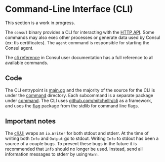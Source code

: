 # Command-Line Interface (CLI)

This section is a work in progress.

The `consul` binary provides a CLI for interacting with the [HTTP API]. Some commands may
also exec other processes or generate data used by Consul (ex: tls certificates). The
`agent` command is responsible for starting the Consul agent.

The [cli reference] in Consul user documentation has a full reference to all available
commands.

[HTTP API]: ../http-api
[cli reference]: https://www.consul.io/commands

## Code

The CLI entrypoint is [main.go] and the majority of the source for the CLI is under the
[command] directory. Each subcommand is a separate package under [command]. The CLI uses
[github.com/mitchellh/cli] as a framework, and uses the [flag] package from the stdlib for
command line flags.


[command]: https://github.com/arenadata/consul/tree/main/command
[main.go]: https://github.com/arenadata/consul/blob/main/main.go
[flag]: https://pkg.go.dev/flag
[github.com/mitchellh/cli]: https://github.com/mitchellh/cli

## Important notes

The [cli.Ui] wraps an `io.Writer` for both stdout and stderr. At the time of writing both
`Info` and `Output` go to stdout. Writing `Info` to stdout has been a source of a couple
bugs. To prevent these bugs in the future it is recommended that `Info` should no longer
be used. Instead, send all information messages to stderr by using `Warn`.


[cli.Ui]: https://pkg.go.dev/github.com/mitchellh/cli#Ui
